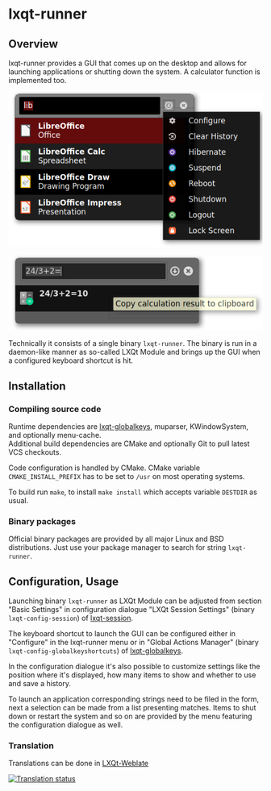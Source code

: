 # lxqt-runner

## Overview

lxqt-runner provides a GUI that comes up on the desktop and allows for launching applications or shutting down the system. A calculator function is implemented too.

![lxqt-runner](lxqt-runner.png)

![lxqt-runner](lxqt-runner-math.png)

Technically it consists of a single binary `lxqt-runner`. The binary is run in a daemon-like manner as so-called LXQt Module and brings up the GUI when a configured keyboard shortcut is hit.

## Installation

### Compiling source code

Runtime dependencies are [lxqt-globalkeys](https://github.com/lxqt/lxqt-globalkeys), muparser, KWindowSystem, and optionally menu-cache.  
Additional build dependencies are CMake and optionally Git to pull latest VCS checkouts.  

Code configuration is handled by CMake. CMake variable `CMAKE_INSTALL_PREFIX` has to be set to `/usr` on most operating systems.  

To build run `make`, to install `make install` which accepts variable `DESTDIR` as usual.  

### Binary packages

Official binary packages are provided by all major Linux and BSD distributions. Just use your package manager to search for string `lxqt-runner`.

## Configuration, Usage

Launching binary `lxqt-runner` as LXQt Module can be adjusted from section "Basic Settings" in configuration dialogue "LXQt Session Settings" (binary `lxqt-config-session`) of [lxqt-session](https://github.com/lxqt/lxqt-session).

The keyboard shortcut to launch the GUI can be configured either in "Configure" in the lxqt-runner menu or in "Global Actions Manager" (binary `lxqt-config-globalkeyshortcuts`) of [lxqt-globalkeys](https://github.com/lxqt/lxqt-globalkeys).

In the configuration dialogue it's also possible to customize settings like the position where it's displayed, how many items to show and whether to use and save a history.

To launch an application corresponding strings need to be filed in the form, next a selection can be made from a list presenting matches. Items to shut down or restart the system and so on are provided by the menu featuring the configuration dialogue as well.

### Translation

Translations can be done in [LXQt-Weblate](https://translate.lxqt-project.org/projects/lxqt-desktop/lxqt-runner/)

<a href="https://translate.lxqt-project.org/projects/lxqt-desktop/lxqt-runner/">
<img src="https://translate.lxqt-project.org/widgets/lxqt-desktop/-/lxqt-runner/multi-auto.svg" alt="Translation status" />
</a>



